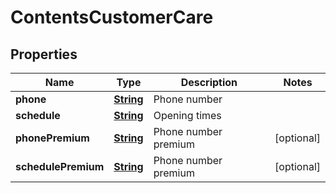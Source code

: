 
# ContentsCustomerCare

## Properties
Name | Type | Description | Notes
------------ | ------------- | ------------- | -------------
**phone** | [**String**](String.md) | Phone number | 
**schedule** | [**String**](String.md) | Opening times | 
**phonePremium** | [**String**](String.md) | Phone number premium |  [optional]
**schedulePremium** | [**String**](String.md) | Phone number premium |  [optional]



